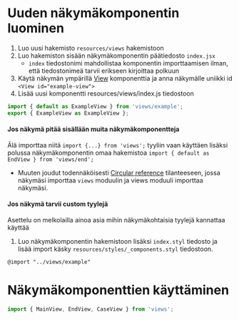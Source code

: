 # Uuden näkymäkomponentin luominen

1. Luo uusi hakemisto `resources/views` hakemistoon
2. Luo hakemiston sisään näkymäkomponentin päätiedosto `index.jsx`
    * `index` tiedostonimi mahdollistaa komponentin importtaamisen ilman, että tiedostonimeä tarvii erikseen kirjoittaa polkuun
4. Käytä näkymän ympärillä [View](https://github.com/tyoelamasimulaattori/tyoelamasimulaattori/blob/master/resources/components/view/index.jsx) komponenttia ja anna näkymälle uniikki id `<View id="example-view">`
3. Lisää uusi komponentti resources/views/index.js tiedostoon
```javascript
import { default as ExampleView } from 'views/example';
export { ExampleView as ExampleView };
```

#### Jos näkymä pitää sisällään muita näkymäkomponentteja
Älä importtaa niitä `import {...} from 'views';` tyyliin vaan käyttäen lisäksi polussa näkymäkomponentin omaa hakemistoa `import { default as EndView } from 'views/end';`
* Muuten joudut todennäköisesti [Circular reference](http://en.wikipedia.org/wiki/Circular_reference) tilanteeseen, jossa näkymäsi importtaa `views` moduulin ja views moduuli importtaa näkymäsi.


#### Jos näkymä tarvii custom tyylejä
Asettelu on melkolailla ainoa asia mihin näkymäkohtaisia tyylejä kannattaa käyttää
1. Luo näkymäkomponentin hakemistoon lisäksi `index.styl` tiedosto ja lisää import käsky `resources/styles/_components.styl` tiedostoon.
```stylus
@import "../views/example"
```


# Näkymäkomponenttien käyttäminen

```javascript
import { MainView, EndView, CaseView } from 'views';
```

